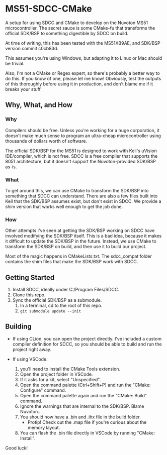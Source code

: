 # MS51-SDCC-CMake
A setup for using SDCC and CMake to develop on the Nuvoton MS51 microcontroller.
The secret sauce is some CMake-fu that transforms the official SDK/BSP to something digestible by SDCC on build.

At time of writing, this has been tested with the MS51XB9AE, and SDK/BSP version commit c0cb83d.

This assumes you're using Windows, but adapting it to Linux or Mac should be trivial.

Also, I'm not a CMake or Regex expert, so there's probably a better way to do this.  If you know of one, please let me know!  Obviously, test the outputs of this thoroughly before using it in production, and don't blame me if it breaks your stuff.

## Why, What, and How
### Why
Compilers should be free.  Unless you're working for a huge corporation, it doesn't make much sense to program an ultra-cheap microcontroller using thousands of dollars worth of software.

The official SDK/BSP for the MS51 is designed to work with Keil's uVision IDE/compiler, which is not free.  SDCC is a free compiler that supports the 8051 architecture, but it doesn't support the Nuvoton-provided SDK/BSP as-is.

### What
To get around this, we can use CMake to transform the SDK/BSP into something that SDCC can understand.  There are also a few files built into Keil that the SDK/BSP assumes exist, but don't exist in SDCC.  We provide a shim version that works well enough to get the job done.

### How
Other attempts I've seen at getting the SDK/BSP working on SDCC have involved modifying the SDK/BSP itself.  This is a bad idea, because it makes it difficult to update the SDK/BSP in the future.  Instead, we use CMake to transform the SDK/BSP on build, and then use it to build our project.

Most of the magic happens in CMakeLists.txt.  The sdcc_compat folder contains the shim files that make the SDK/BSP work with SDCC.

## Getting Started
1. Install SDCC, ideally under C:/Program Files/SDCC.
2. Clone this repo.
3. Sync the official SDK/BSP as a submodule.
   1. In a terminal, cd to the root of this repo.
   2. `git submodule update --init`

## Building
- If using CLion, you can open the project directly.  I've included a custom compiler definition for SDCC, so you should be able to build and run the project right away.

- If using VSCode:
  1. you'll need to install the CMake Tools extension.
  2. Open the project folder in VSCode.
  3. If it asks for a kit, select "Unspecified".
  4. Open the command palette (Ctrl+Shift+P) and run the "CMake: Configure" command.
  5. Open the command palette again and run the "CMake: Build" command.
  6. Ignore the warnings that are internal to the SDK/BSP.  Blame Nuvoton...
  7. You should now have a .bin and .ihx file in the build folder.
     - Protip! Check out the .map file if you're curious about the memory layout.
  8. You can flash the .bin file directly in VSCode by running "CMake: Install".

Good luck!
